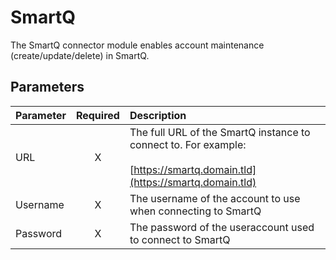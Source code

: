 # SmartQ

The SmartQ connector module enables account maintenance
(create/update/delete) in SmartQ.

## Parameters

| Parameter | Required |                                            Description                                            |
|:---------|:--------:|:-------------------------------------------------------------------------------------------------|
| URL       | X        | The full URL of the SmartQ instance to connect to. For example:<br> <br>[https://smartq.domain.tld](https://smartq.domain.tld) |
| Username  | X        | The username of the account to use when connecting to SmartQ                                      |
| Password  | X        | The password of the useraccount used to connect to SmartQ                                         |
